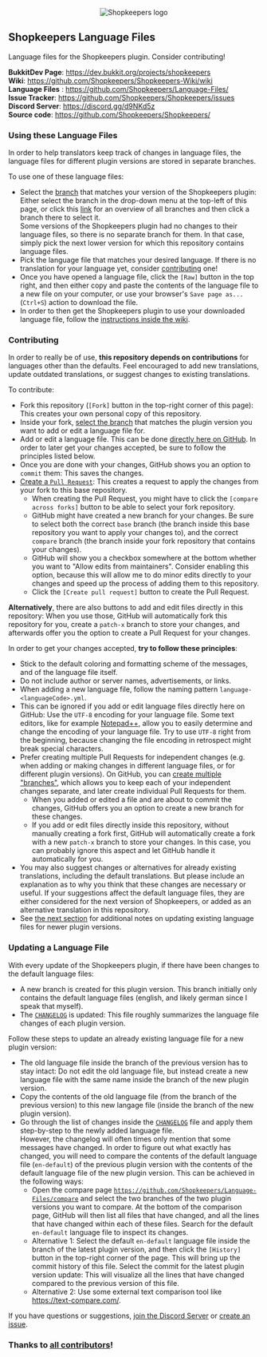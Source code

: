 <p align="center">
  <img src="https://github.com/Shopkeepers/Shopkeepers-Wiki/wiki/images/logos/shopkeepers_logo_small_with_text.png?raw=true" alt="Shopkeepers logo"/>
</p>

## Shopkeepers Language Files

Language files for the Shopkeepers plugin. Consider contributing!

**BukkitDev Page**: https://dev.bukkit.org/projects/shopkeepers  
**Wiki**: https://github.com/Shopkeepers/Shopkeepers-Wiki/wiki  
**Language Files** : https://github.com/Shopkeepers/Language-Files/  
**Issue Tracker**: https://github.com/Shopkeepers/Shopkeepers/issues  
**Discord Server**: https://discord.gg/d9NKd5z  
**Source code**: https://github.com/Shopkeepers/Shopkeepers/  

### Using these Language Files

In order to help translators keep track of changes in language files, the language files for different plugin versions are stored in separate branches.

To use one of these language files:
* Select the [branch](https://docs.github.com/en/repositories/configuring-branches-and-merges-in-your-repository/managing-branches-in-your-repository/viewing-branches-in-your-repository) that matches your version of the Shopkeepers plugin:  
Either select the branch in the drop-down menu at the top-left of this page, or click this [link](https://github.com/Shopkeepers/Language-Files/branches) for an overview of all branches and then click a branch there to select it.  
Some versions of the Shopkeepers plugin had no changes to their language files, so there is no separate branch for them. In that case, simply pick the next lower version for which this repository contains language files.
* Pick the language file that matches your desired language. If there is no translation for your language yet, consider [contributing](https://github.com/Shopkeepers/Language-Files#contributing) one!
* Once you have opened a language file, click the `[Raw]` button in the top right, and then either copy and paste the contents of the language file to a new file on your computer, or use your browser's `Save page as...` (`Ctrl+S`) action to download the file.
* In order to then get the Shopkeepers plugin to use your downloaded language file, follow the [instructions inside the wiki](https://github.com/Shopkeepers/Shopkeepers-Wiki/wiki/Language-Files#using-custom-language-files).

### Contributing

In order to really be of use, **this repository depends on contributions** for languages other than the defaults. Feel encouraged to add new translations, update outdated translations, or suggest changes to existing translations.

To contribute:
* Fork this repository (`[Fork]` button in the top-right corner of this page): This creates your own personal copy of this repository.
* Inside your fork, [select the branch](https://docs.github.com/en/repositories/configuring-branches-and-merges-in-your-repository/managing-branches-in-your-repository/viewing-branches-in-your-repository) that matches the plugin version you want to add or edit a language file for.
* Add or edit a language file. This can be done [directly here on GitHub](https://help.github.com/en/articles/managing-files-on-github). In order to later get your changes accepted, be sure to follow the principles listed below.
* Once you are done with your changes, GitHub shows you an option to `commit` them: This saves the changes.
* [Create a `Pull Request`](https://help.github.com/en/articles/creating-a-pull-request-from-a-fork): This creates a request to apply the changes from your fork to this base repository.
  * When creating the Pull Request, you might have to click the `[compare across forks]` button to be able to select your fork repository.
  * GitHub might have created a new branch for your changes. Be sure to select both the correct `base` branch (the branch inside this base repository you want to apply your changes to), and the correct `compare` branch (the branch inside your fork repository that contains your changes).
  * GitHub will show you a checkbox somewhere at the bottom whether you want to "Allow edits from maintainers". Consider enabling this option, because this will allow me to do minor edits directly to your changes and speed up the process of adding them to this repository.
  * Click the `[Create pull request]` button to create the Pull Request.

**Alternatively**, there are also buttons to add and edit files directly in this repository: When you use those, GitHub will automatically fork this repository for you, create a `patch-x` branch to store your changes, and afterwards offer you the option to create a Pull Request for your changes.

In order to get your changes accepted, **try to follow these principles**:
* Stick to the default coloring and formatting scheme of the messages, and of the language file itself.
* Do not include author or server names, advertisements, or links.
* When adding a new language file, follow the naming pattern `language-<languageCode>.yml`.
* This can be ignored if you add or edit language files directly here on GitHub: Use the `UTF-8` encoding for your language file. Some text editors, like for example [Notepad++](https://notepad-plus-plus.org/), allow you to easily determine and change the encoding of your language file. Try to use `UTF-8` right from the beginning, because changing the file encoding in retrospect might break special characters.
* Prefer creating multiple Pull Requests for independent changes (e.g. when adding or making changes in different language files, or for different plugin versions). On GitHub, you can [create multiple "branches"](https://help.github.com/en/articles/creating-and-deleting-branches-within-your-repository), which allows you to keep each of your independent changes separate, and later create individual Pull Requests for them.
  * When you added or edited a file and are about to commit the changes, GitHub offers you an option to create a new branch for these changes.
  * If you add or edit files directly inside this repository, without manually creating a fork first, GitHub will automatically create a fork with a new `patch-x` branch to store your changes. In this case, you can probably ignore this aspect and let GitHub handle it automatically for you.
* You may also suggest changes or alternatives for already existing translations, including the default translations. But please include an explanation as to why you think that these changes are necessary or useful. If your suggestions affect the default language files, they are either considered for the next version of Shopkeepers, or added as an alternative translation in this repository.
* See [the next section](https://github.com/Shopkeepers/Language-Files#updating-a-language-file) for additional notes on updating existing language files for newer plugin versions.

### Updating a Language File

With every update of the Shopkeepers plugin, if there have been changes to the default language files:
* A new branch is created for this plugin version. This branch initially only contains the default language files (english, and likely german since I speak that myself).
* The [`CHANGELOG`](CHANGELOG.md) is updated: This file roughly summarizes the language file changes of each plugin version.

Follow these steps to update an already existing language file for a new plugin version:
* The old language file inside the branch of the previous version has to stay intact: Do not edit the old language file, but instead create a new language file with the same name inside the branch of the new plugin version.
* Copy the contents of the old language file (from the branch of the previous version) to this new langage file (inside the branch of the new plugin version).
* Go through the list of changes inside the [`CHANGELOG`](CHANGELOG.md) file and apply them step-by-step to the newly added language file.  
However, the changelog will often times only mention that some messages have changed. In order to figure out what exactly has changed, you will need to compare the contents of the default language file (`en-default`) of the previous plugin version with the contents of the default language file of the new plugin version. This can be achieved in the following ways:
  * Open the compare page [`https://github.com/Shopkeepers/Language-Files/compare`](https://github.com/Shopkeepers/Language-Files/compare) and select the two branches of the two plugin versions you want to compare. At the bottom of the comparison page, GitHub will then list all files that have changed, and all the lines that have changed within each of these files. Search for the default `en-default` language file to inspect its changes.
  * Alternative 1: Select the default `en-default` language file inside the branch of the latest plugin version, and then click the `[History]` button in the top-right corner of the page. This will bring up the commit history of this file. Select the commit for the latest plugin version update: This will visualize all the lines that have changed compared to the previous version of this file.
  * Alternative 2: Use some external text comparison tool like https://text-compare.com/.

If you have questions or suggestions, [join the Discord Server](https://discord.gg/d9NKd5z) or [create an issue](https://github.com/Shopkeepers/Language-Files/issues/new).

### Thanks to [all contributors](AUTHORS.md)!
